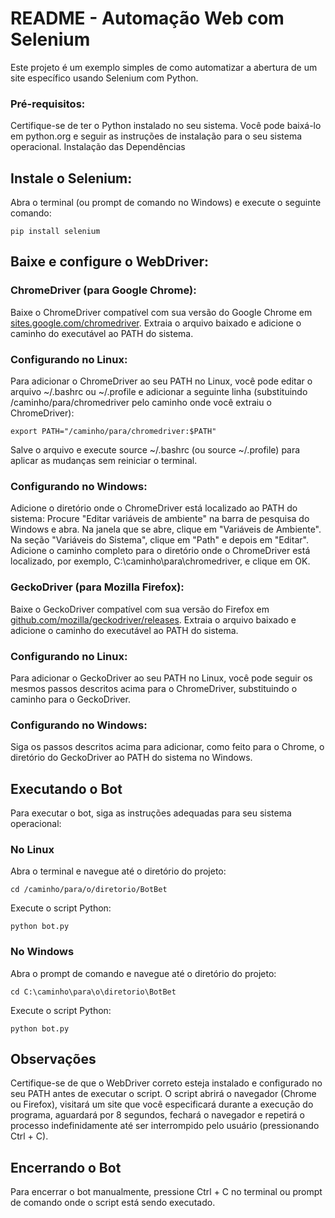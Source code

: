 # README - Automação Web com Selenium

Este projeto é um exemplo simples de como automatizar a abertura de um site específico usando Selenium com Python.
### Pré-requisitos:

Certifique-se de ter o Python instalado no seu sistema. Você pode baixá-lo em python.org e seguir as instruções de instalação para o seu sistema operacional.
Instalação das Dependências
## Instale o Selenium:
Abra o terminal (ou prompt de comando no Windows) e execute o seguinte comando:
```
pip install selenium
```

## Baixe e configure o WebDriver:

### ChromeDriver (para Google Chrome):

Baixe o ChromeDriver compatível com sua versão do Google Chrome em [sites.google.com/chromedriver](https://developer.chrome.com/docs/chromedriver/downloads).
Extraia o arquivo baixado e adicione o caminho do executável ao PATH do sistema.

### Configurando no Linux:
Para adicionar o ChromeDriver ao seu PATH no Linux, você pode editar o arquivo ~/.bashrc ou ~/.profile e adicionar a seguinte linha (substituindo /caminho/para/chromedriver pelo caminho onde você extraiu o ChromeDriver):
```
export PATH="/caminho/para/chromedriver:$PATH"
```
Salve o arquivo e execute source ~/.bashrc (ou source ~/.profile) para aplicar as mudanças sem reiniciar o terminal.

### Configurando no Windows:
Adicione o diretório onde o ChromeDriver está localizado ao PATH do sistema:
Procure "Editar variáveis de ambiente" na barra de pesquisa do Windows e abra.
Na janela que se abre, clique em "Variáveis de Ambiente".
Na seção "Variáveis do Sistema", clique em "Path" e depois em "Editar".
Adicione o caminho completo para o diretório onde o ChromeDriver está localizado, por exemplo, C:\caminho\para\chromedriver, e clique em OK.

### GeckoDriver (para Mozilla Firefox):

Baixe o GeckoDriver compatível com sua versão do Firefox em [github.com/mozilla/geckodriver/releases](https://github.com/mozilla/geckodriver/releases).
Extraia o arquivo baixado e adicione o caminho do executável ao PATH do sistema.

### Configurando no Linux:
Para adicionar o GeckoDriver ao seu PATH no Linux, você pode seguir os mesmos passos descritos acima para o ChromeDriver, substituindo o caminho para o GeckoDriver.

### Configurando no Windows:
Siga os passos descritos acima para adicionar, como feito para o Chrome, o diretório do GeckoDriver ao PATH do sistema no Windows.

## Executando o Bot
Para executar o bot, siga as instruções adequadas para seu sistema operacional:
### No Linux
Abra o terminal e navegue até o diretório do projeto:
```
cd /caminho/para/o/diretorio/BotBet
```
Execute o script Python:
```
python bot.py
```
### No Windows

Abra o prompt de comando e navegue até o diretório do projeto:
```
cd C:\caminho\para\o\diretorio\BotBet
```
Execute o script Python:
```
python bot.py
```
## Observações

Certifique-se de que o WebDriver correto esteja instalado e configurado no seu PATH antes de executar o script.
O script abrirá o navegador (Chrome ou Firefox), visitará um site que você especificará durante a execução do programa, aguardará por 8 segundos, fechará o navegador e repetirá o processo indefinidamente até ser interrompido pelo usuário (pressionando Ctrl + C).

## Encerrando o Bot

Para encerrar o bot manualmente, pressione Ctrl + C no terminal ou prompt de comando onde o script está sendo executado.
